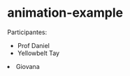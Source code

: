 # animation-example

Participantes:

<ul>
	<li>Prof Daniel</li>
	<li>Yellowbelt Tay</li>
</ul>
	<li>Giovana</li>
